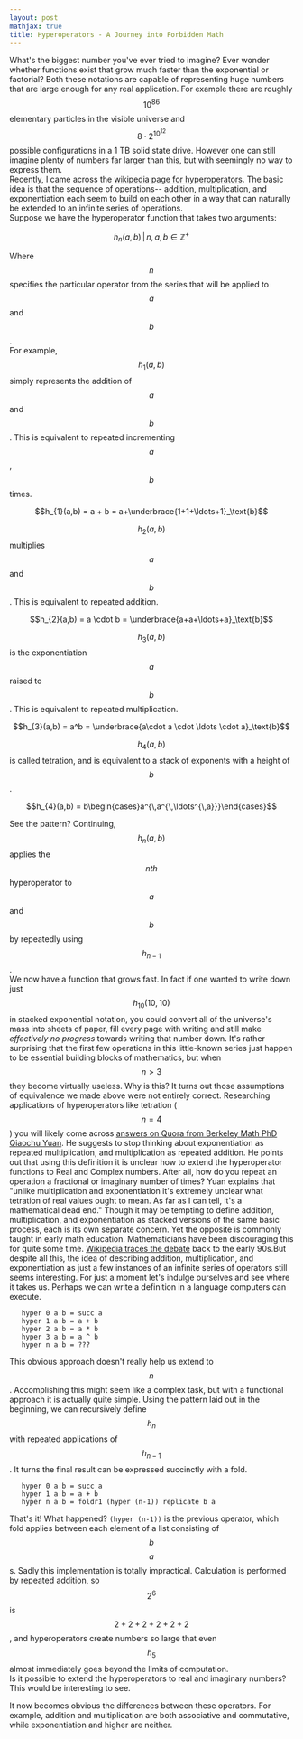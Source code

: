 ```yaml
---
layout: post
mathjax: true
title: Hyperoperators - A Journey into Forbidden Math
---
```


What's the biggest number you've ever tried to imagine? Ever wonder whether functions exist that grow much faster than the exponential or
factorial? Both these notations are capable of representing huge numbers that are large enough for any real application. For example there are roughly $$10^{86}$$ elementary particles in the visible universe and $$8\cdot2^{10^{12}}$$ possible configurations in a 1 TB solid state drive. However one can still imagine plenty of numbers far larger than this, but with seemingly no way to express them.  
Recently, I came across the [wikipedia page for hyperoperators](https://en.wikipedia.org/wiki/Hyperoperation). The basic idea is that the sequence of operations-- addition, multiplication, and exponentiation each seem to build on each other in a way that can naturally be extended to an infinite series of operations.  
Suppose we have the hyperoperator function that takes two arguments:  

$$h_{n}(a,b)\,|\, n, a, b \in \mathbb{Z}^{+}$$
  
Where $$n$$ specifies the particular operator from the series that will be applied to $$a$$ and $$b$$.  
For example, $$h_{1}(a,b)$$ simply represents the addition of $$a$$ and $$b$$. 
This is equivalent to repeated incrementing $$a$$, $$b$$ times.  
  
$$h_{1}(a,b) = a + b = a+\underbrace{1+1+\ldots+1}_\text{b}$$  
  
$$h_{2}(a,b)$$ multiplies $$a$$ and $$b$$. This is equivalent to repeated addition.  
  
$$h_{2}(a,b) = a \cdot b = \underbrace{a+a+\ldots+a}_\text{b}$$  
  
$$h_{3}(a,b)$$ is the exponentiation $$a$$ raised to $$b$$. This is equivalent to repeated multiplication.  
  
$$h_{3}(a,b) = a^b = \underbrace{a\cdot a \cdot \ldots \cdot a}_\text{b}$$  
  
$$h_{4}(a,b)$$ is called tetration, and is equivalent to a stack of exponents with a height of $$b$$.  
  
$$h_{4}(a,b) = b\begin{cases}a^{\,a^{\,\ldots^{\,a}}}\end{cases}$$
  
See the pattern? Continuing, $$h_{n}(a,b)$$ applies the $$nth$$ hyperoperator to $$a$$ and $$b$$ by repeatedly using $$h_{n-1}$$.  
We now have a function that grows fast. In fact if one wanted to write down just $$h_{10}(10,10)$$ in stacked exponential notation, you could convert all of the universe's mass into sheets of paper, fill every page with writing and still make *effectively no progress* towards writing that number down. It's rather surprising that the first few operations in this little-known series just happen to be essential building blocks of mathematics, but when $$n>3$$ they become virtually useless. Why is this? It turns out those assumptions of equivalence we made above were not entirely correct. Researching applications of hyperoperators like tetration ($$n=4$$) you will likely come across [answers on Quora from Berkeley Math PhD Qiaochu Yuan](https://www.quora.com/Why-is-exponentiation-so-much-more-applicable-to-the-real-world-than-tetration/answer/Qiaochu-Yuan-1). He suggests to stop thinking about exponentiation as repeated multiplication, and multiplication as repeated addition. He points out that using this definition it is unclear how to extend the hyperoperator functions to Real and Complex numbers. After all, how do you repeat an operation a fractional or imaginary number of times? Yuan explains that "unlike multiplication and exponentiation it's extremely unclear what tetration of real values ought to mean. As far as I can tell, it's a mathematical dead end." Though it may be tempting to define addition, multiplication, and exponentiation as stacked versions of the same basic process, each is its own separate concern. Yet the opposite is commonly taught in early math education. Mathematicians have been discouraging this for quite some time. [Wikipedia traces the debate](https://en.wikipedia.org/wiki/Multiplication_and_repeated_addition) back to the early 90s.But despite all this, the idea of describing addition, multiplication, and exponentiation as just a few instances of an infinite series of operators still seems interesting. For just a moment let's indulge ourselves and see where it takes us. Perhaps we can write a definition in a language computers can execute.  
  
```  
   hyper 0 a b = succ a  
   hyper 1 a b = a + b  
   hyper 2 a b = a * b  
   hyper 3 a b = a ^ b  
   hyper n a b = ???  
```  
  
This obvious approach doesn't really help us extend to $$n$$. Accomplishing this might seem like a complex task, but with a functional approach it is actually quite simple.
Using the pattern laid out in the beginning, we can recursively define $$h_{n}$$ with repeated applications of $$h_{n-1}$$. It turns the final result can be expressed succinctly with a fold.  
  
```   
   hyper 0 a b = succ a
   hyper 1 a b = a + b
   hyper n a b = foldr1 (hyper (n-1)) replicate b a
```   
   
That's it! What happened? ```(hyper (n-1))``` is the previous operator, which fold applies between each element of a list consisting of $$b$$ $$a$$s. Sadly this implementation is totally impractical. Calculation is performed by repeated addition, so $$2^6$$ is $$2+2+2+2+2+2$$, and hyperoperators create numbers so large that even $$h_{5}$$ almost immediately goes beyond the limits of computation.  
Is it possible to extend the hyperoperators to real and imaginary numbers? This would be interesting to see.

It now becomes obvious the differences between these operators. For example, addition and multiplication are both associative and commutative, while exponentiation and higher are neither. 